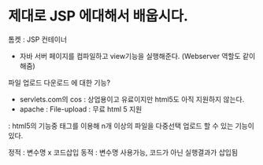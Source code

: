 # 제대로 JSP 에대해서 배웁시다.

톰켓 : JSP 컨테이너 
- 자바 서버 페이지를  컴파일하고 view기능을 실행해준다. (Webserver 역할도 같이 해줌)


파일 업로드 다운로드 에 대한 기능?
- servlets.com의 cos : 상업용이고 유료이지만 html5도 아직 지원하지 않는다.
- apache : File-upload : 무료 html 5 지원

: html5의 기능중 태그를 이용해 n개 이상의 파일을 다중선택 업로드 할 수 있는 기능이 있다.


정적 : 변수명 x 코드삽입
동적 : 변수명 사용가능, 코드가 아닌 실행결과가 삽입됨